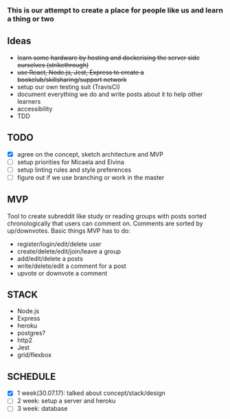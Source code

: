 ### This is our attempt to create a place for people like us and learn a thing or two

## Ideas
* ~~learn some hardware by hosting and dockerising the server side ourselves (strikethrough)~~
* ~~use React, Node.js, Jest, Express to create a bookclub/skillsharing/support network~~
* setup our own testing suit (TravisCI)
* document everything we do and write posts about it to help other learners
* accessibility
* TDD


## TODO
- [x] agree on the concept, sketch architecture and MVP
- [ ] setup priorities for Micaela and Elvina
- [ ] setup linting rules and style preferences
- [ ] figure out if we use branching or work in the master

## MVP
Tool to create subreddit like study or reading groups with posts sorted chronologically that users can comment on. Comments are sorted by up/downvotes.
Basic things MVP has to do:
* register/login/edit/delete user
* create/delete/edit/join/leave a group
* add/edit/delete a posts
* write/delete/edit a comment for a post
* upvote or downvote a comment

## STACK
* Node.js
* Express
* heroku
* postgres?
* http2
* Jest
* grid/flexbox

## SCHEDULE
- [x] 1 week(30.07.17): talked about concept/stack/design
- [ ] 2 week: setup a server and heroku
- [ ] 3 week: database
